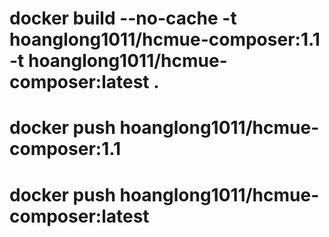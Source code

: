 # docker build --no-cache -t hoanglong1011/hcmue-composer:1.1 -t hoanglong1011/hcmue-composer:latest .

# docker push hoanglong1011/hcmue-composer:1.1

# docker push hoanglong1011/hcmue-composer:latest